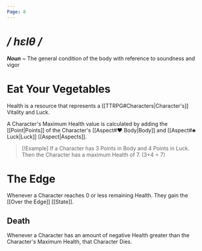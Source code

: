 ```yaml
---
Page: 8
---
```

# */ hɛlθ /*
***Noun*** ~ The general condition of the body with reference to soundness and vigor
# Eat Your Vegetables
Health is a resource that represents a [[TTRPG#Characters|Character's]] Vitality and Luck.

A Character's Maximum Health value is calculated by adding the [[Point|Points]] of the Character's [[Aspect#♥ Body|Body]] and [[Aspect#♣ Luck|Luck]] [[Aspect|Aspects]].
>[!Example]
>If a Character has 3 Points in Body and 4 Points in Luck. Then the Character has a maximum Health of 7. (3+4 = 7)
# The Edge
Whenever a Character reaches 0 or less remaining Health. They gain the [[Over the Edge]] [[State]].
## Death
Whenever a Character has an amount of negative Health greater than the Character's Maximum Health, that Character Dies.
